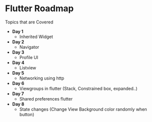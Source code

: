 # Flutter Roadmap
Topics that are Covered 

* **Day 1** 
  * Inherited Widget
* **Day 2** 
  * Navigator 
* **Day 3**
  * Profile UI
* **Day 4**
  * Listview
* **Day 5**
  * Networking using http
* **Day 6**
  * Viewgroups in flutter (Stack, Constrained box, expanded..)
* **Day 7**
  * Shared preferences flutter
* **Day 8**
  * State changes (Change View Background color randomly when button)
